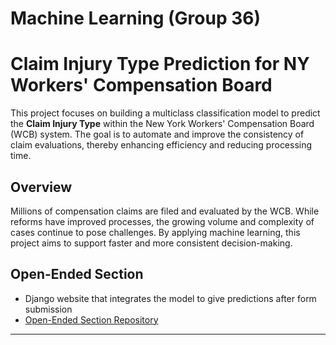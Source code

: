 # Machine Learning (Group 36)

# Claim Injury Type Prediction for NY Workers' Compensation Board

This project focuses on building a multiclass classification model to predict the **Claim Injury Type** within the New York Workers' Compensation Board (WCB) system. The goal is to automate and improve the consistency of claim evaluations, thereby enhancing efficiency and reducing processing time.

## Overview

Millions of compensation claims are filed and evaluated by the WCB. While reforms have improved processes, the growing volume and complexity of cases continue to pose challenges. By applying machine learning, this project aims to support faster and more consistent decision-making.

## Open-Ended Section
- Django website that integrates the model to give predictions after form submission
- [Open-Ended Section Repository]([https://github.com/your-username/open-ended-section](https://github.com/isabella-fc/to-grant-or-not-to-grant))

---

